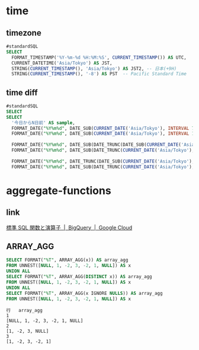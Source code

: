 
# time
## timezone
```sql
#standardSQL
SELECT
  FORMAT_TIMESTAMP('%Y-%m-%d %H:%M:%S', CURRENT_TIMESTAMP()) AS UTC,
  CURRENT_DATETIME('Asia/Tokyo') AS JST,
  STRING(CURRENT_TIMESTAMP(), 'Asia/Tokyo') AS JST2, -- 日本(+9H)
  STRING(CURRENT_TIMESTAMP(), '-8') AS PST  -- Pacific Standard Time
```

## time diff
```sql
#standardSQL
SELECT
SELECT
  '今日からN日前' AS sample,
  FORMAT_DATE("%Y%m%d", DATE_SUB(CURRENT_DATE('Asia/Tokyo'), INTERVAL 7 DAY)) AS SEVEN_DAYS_AGO, -- 過去 7 日前
  FORMAT_DATE("%Y%m%d", DATE_SUB(CURRENT_DATE('Asia/Tokyo'), INTERVAL 1 DAY)) AS YESTERDAY, -- 過去 1 日前
  
  FORMAT_DATE("%Y%m%d", DATE_SUB(DATE_TRUNC(DATE_SUB(CURRENT_DATE('Asia/Tokyo'), INTERVAL 1 WEEK), WEEK), INTERVAL -1 DAY)) AS LAST_WEEK_FIRST_DAY, -- 先週 月曜日
  FORMAT_DATE("%Y%m%d", DATE_SUB(DATE_TRUNC(CURRENT_DATE('Asia/Tokyo'), WEEK), INTERVAL 0 DAY)) AS LAST_WEEK_LAST_DAY, -- 先週 日曜日
  
  FORMAT_DATE("%Y%m%d", DATE_TRUNC(DATE_SUB(CURRENT_DATE('Asia/Tokyo'), INTERVAL 1 MONTH), MONTH)) AS LAST_MONTH_FIRST_DAY, -- 先月 1 日
  FORMAT_DATE("%Y%m%d", DATE_SUB(DATE_TRUNC(CURRENT_DATE('Asia/Tokyo'), MONTH), INTERVAL 1 DAY)) AS LAST_MONTH_LAST_DAY -- 先月 末 日
```

# aggregate-functions
## link
[標準 SQL 関数と演算子  \|  BigQuery  \|  Google Cloud](https://cloud.google.com/bigquery/docs/reference/standard-sql/functions-and-operators#array_agg)

## ARRAY_AGG
```sql
SELECT FORMAT("%T", ARRAY_AGG(x)) AS array_agg
FROM UNNEST([NULL, 1, -2, 3, -2, 1, NULL]) AS x
UNION ALL
SELECT FORMAT("%T", ARRAY_AGG(DISTINCT x)) AS array_agg
FROM UNNEST([NULL, 1, -2, 3, -2, 1, NULL]) AS x
UNION ALL
SELECT FORMAT("%T", ARRAY_AGG(x IGNORE NULLS)) AS array_agg
FROM UNNEST([NULL, 1, -2, 3, -2, 1, NULL]) AS x
```
```
行	array_agg	
1	
[NULL, 1, -2, 3, -2, 1, NULL]
2	
[1, -2, 3, NULL]
3	
[1, -2, 3, -2, 1]
```
